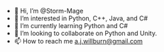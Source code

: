 - 👋 Hi, I’m @Storm-Mage
- 👀 I’m interested in Python, C++, Java, and C#
- 🌱 I’m currently learning Python and C#
- 💞️ I’m looking to collaborate on Python and Unity.
- 📫 How to reach me a.j.willburn@gmail.com

<!---
Storm-Mage/Storm-Mage is a ✨ special ✨ repository because its `README.md` (this file) appears on your GitHub profile.
You can click the Preview link to take a look at your changes.
--->
